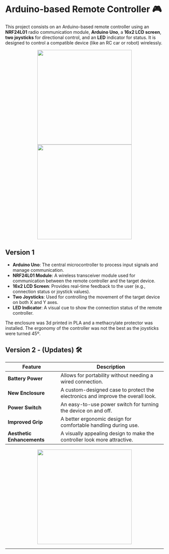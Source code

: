 # Arduino-based Remote Controller 🎮

This project consists on an Arduino-based remote controller using an **NRF24L01** radio communication module, **Arduino Uno**, a **16x2 LCD screen**, **two joysticks** for directional control, and an **LED** indicator for status. It is designed to control a compatible device (like an RC car or robot) wirelessly.

<div align="center">
  <img src="https://github.com/user-attachments/assets/6c22a85a-69f1-4023-af79-7d96ef5e35fe" height="300px" />
  <img src="https://github.com/user-attachments/assets/2ceeb104-a363-4174-a3a8-87811fb75e57" height="300px" />
</div>

## Version 1 

- **Arduino Uno**: The central microcontroller to process input signals and manage communication.
- **NRF24L01 Module**: A wireless transceiver module used for communication between the remote controller and the target device.
- **16x2 LCD Screen**: Provides real-time feedback to the user (e.g., connection status or joystick values).
- **Two Joysticks**: Used for controlling the movement of the target device on both X and Y axes.
- **LED Indicator**: A visual cue to show the connection status of the remote controller.

The enclosure was 3d printed in PLA and a methacrylate protector was installed. The ergonomy of the controller was not the best as the joysticks were turned 45º.

## Version 2 - (Updates) 🛠️

| Feature              | Description |
|----------------------|-------------|
| **Battery Power**     | Allows for portability without needing a wired connection. |
| **New Enclosure**     | A custom-designed case to protect the electronics and improve the overall look. |
| **Power Switch**      | An easy-to-use power switch for turning the device on and off. |
| **Improved Grip**     | A better ergonomic design for comfortable handling during use. |
| **Aesthetic Enhancements** | A visually appealing design to make the controller look more attractive. |

<div align="center">
  <img src="https://github.com/user-attachments/assets/3f5d57cd-32ff-4df9-a605-5e253e3d47b6" height="300px" />
</div>

---
